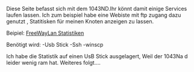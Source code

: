 Diese Seite befasst sich mit dem 1043ND.Ihr könnt damit einige Services laufen lassen.
Ich zum beispiel habe eine Webiste mit ftp zugang dazu genutzt , Statitisken für meinen Knoten anzeigen zu lassen.

Beipiel: [FreeWayLan Statistiken](http://www.Simbamail.de)

Benötigt wird:
-Usb Stick
-Ssh
-winscp

Ich habe die Statistik auf einen UsB Stick ausgelagert,
Weil der 1043Na d leider wenig ram hat.
Weiteres folgt....